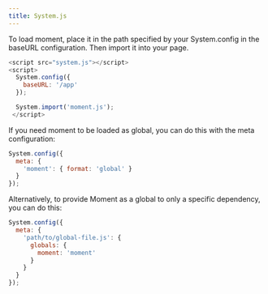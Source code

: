 ```yaml
---
title: System.js
---
```


To load moment, place it in the path specified by your System.config in the baseURL configuration.
Then import it into your page.

<!-- skip-example -->
```js
<script src="system.js"></script>
<script>
  System.config({
    baseURL: '/app'
  });

  System.import('moment.js');
 </script>
```


If you need moment to be loaded as global, you can do this with the meta configuration:

<!-- skip-example -->
```javascript
System.config({
  meta: {
    'moment': { format: 'global' }
  }
});
```

Alternatively, to provide Moment as a global to only a specific dependency, you can do this:

<!-- skip-example -->
```javascript
System.config({
  meta: {
    'path/to/global-file.js': {
      globals: {
        moment: 'moment'
      }
    }
  }
});
```
